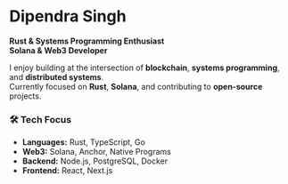 # Dipendra Singh

**Rust & Systems Programming Enthusiast**  
**Solana & Web3 Developer**

I enjoy building at the intersection of **blockchain**, **systems programming**, and **distributed systems**.  
Currently focused on **Rust**, **Solana**, and contributing to **open-source** projects.

### 🛠️ Tech Focus
- **Languages:** Rust, TypeScript, Go
- **Web3:** Solana, Anchor, Native Programs
- **Backend:** Node.js, PostgreSQL, Docker
- **Frontend:** React, Next.js
